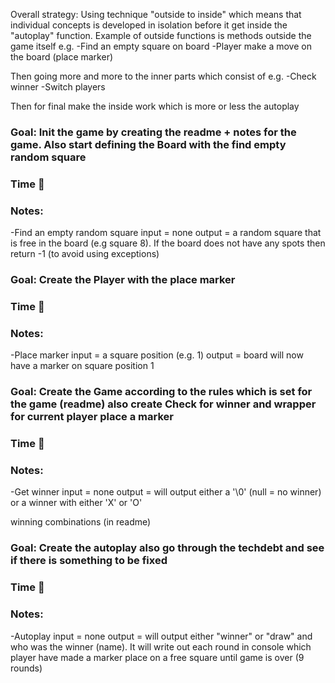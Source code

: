 Overall strategy:
Using technique "outside to inside" which means that individual concepts is developed in isolation before it get inside
the "autoplay" function.
Example of outside functions is methods outside the game itself e.g.
-Find an empty square on board
-Player make a move on the board (place marker)

Then going more and more to the inner parts which consist of e.g.
-Check winner
-Switch players

Then for final make the inside work which is more or less the autoplay

### Goal: Init the game by creating the readme + notes for the game. Also start defining the Board with the find empty random square
### Time 🍅
### Notes:
-Find an empty random square
input = none
output = a random square that is free in the board (e.g square 8). If the board does not have any spots then return -1 (to avoid using exceptions)


### Goal: Create the Player with the place marker
### Time 🍅
### Notes:
-Place marker
input = a square position (e.g. 1)
output = board will now have a marker on square position 1


### Goal: Create the Game according to the rules which is set for the game (readme) also create Check for winner and wrapper for current player place a marker
### Time 🍅
### Notes:
-Get winner
input = none
output = will output either a '\0' (null = no winner) or a winner with either 'X' or 'O'

winning combinations (in readme)



### Goal: Create the autoplay also go through the techdebt and see if there is something to be fixed
### Time 🍅
### Notes:
-Autoplay
input = none
output = will output either "winner" or "draw" and who was the winner (name).
It will write out each round in console which player have made a marker place on a free square until game is over (9 rounds)
